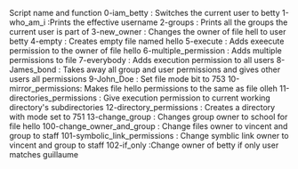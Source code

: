 Script name and function
0-iam_betty : Switches the current user to betty
1-who_am_i :Prints the effective username
2-groups : Prints all the groups the current user is part of
3-new_owner : Changes the owner of file hell to user betty
4-empty : Creates empty file named hello
5-execute : Adds exeecute permission to the owner of file hello
6-multiple_permission : Adds multiple permissions to file
7-everybody : Adds execution permission to all users
8-James_bond : Takes away all group and user permissions and gives other users all permissions
9-John_Doe : Set file mode bit to 753
10-mirror_permissions: Makes file hello permissions to the same as file olleh
11-directories_permissions : Give execution permission to current working directory's subdirectories
12-directory_permissions : Creates a directory with mode set to 751
13-change_group : Changes group owner to school for file hello
100-change_owner_and_group : Change files owner to vincent and group to staff
101-symbolic_link_permissions : Change symblic link owner to vincent and group to staff
102-if_only :Change owner of betty if only user matches guillaume

